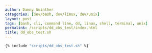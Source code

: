 ```yaml
---
author: Danny Guinther
categories: [dev/bash, dev/linux, dev/unix]
layout: post
tags: [bash, cli, command line, dd, linux, shell, terminal, unix]
permalink: /scripts/dd_obs_test/index.html
title: dd_obs_test.sh
---
```


```bash
{% include "scripts/dd_obs_test.sh" %}
```
